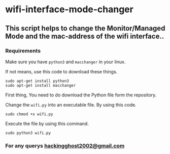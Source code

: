 # wifi-interface-mode-changer

## This script helps to change the Monitor/Managed Mode and the mac-address of the wifi interface..

### Requirements 
Make sure you have `python3` and `macchanger` in your linux.

If not means, use this code to download these things.

```
sudo apt-get install python3
sudo apt-get install macchanger
```

First thing, You need to do download the Python file form the repository.

Change the `wifi.py` into an executable file. By using this code.
```
sudo chmod +x wifi.py
```

Execute the file by using this command.
```
sudo python3 wifi.py
```

### For any querys hackingghost2002@gmail.com
